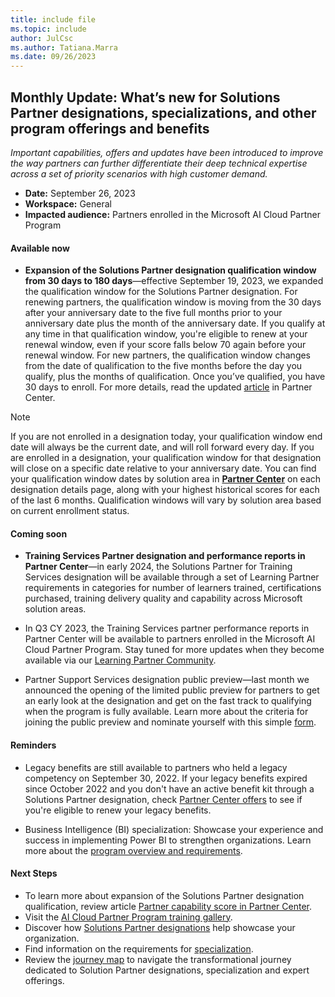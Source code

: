 ```yaml
---
title: include file
ms.topic: include
author: JulCsc
ms.author: Tatiana.Marra
ms.date: 09/26/2023
---
```


## Monthly Update: What’s new for Solutions Partner designations, specializations, and other program offerings and benefits

*Important capabilities, offers and updates have been introduced to improve the way partners can further differentiate their deep technical expertise across a set of priority scenarios with high customer demand.*

- **Date:** September 26, 2023
- **Workspace:** General
- **Impacted audience:** Partners enrolled in the Microsoft AI Cloud Partner Program

#### Available now

- **Expansion of the Solutions Partner designation qualification window from 30 days to 180 days**—effective September 19, 2023, we expanded the qualification window for the Solutions Partner designation. For renewing partners, the qualification window is moving from the 30 days after your anniversary date to the five full months prior to your anniversary date plus the month of the anniversary date. If you qualify at any time in that qualification window, you're eligible to renew at your renewal window, even if your score falls below 70 again before your renewal window. For new partners, the qualification window changes from the date of qualification to the five months before the day you qualify, plus the months of qualification. Once you’ve qualified, you have 30 days to enroll. For more details, read the updated [article](../../../partner-capability-score.md) in Partner Center.

> [!NOTE]
>  If you are not enrolled in a designation today, your qualification window end date will always be the current date, and will roll forward every day. If you are enrolled in a designation, your qualification window for that designation will close on a specific date relative to your anniversary date. You can find your qualification window dates by solution area in **[Partner Center](https://partner.microsoft.com/dashboard/v2/membership/program/solutionspartner/solutionareas/overview)** on each designation details page, along with your highest historical scores for each of the last 6 months. Qualification windows will vary by solution area based on current enrollment status.

#### Coming soon

- **Training Services Partner designation and performance reports in Partner Center**—in early 2024, the Solutions Partner for Training Services designation will be available through a set of Learning Partner requirements in categories for number of learners trained, certifications purchased, training delivery quality and capability across Microsoft solution areas.

- In Q3 CY 2023, the Training Services partner performance reports in Partner Center will be available to partners enrolled in the Microsoft AI Cloud Partner Program. Stay tuned for more updates when they become available via our [Learning Partner Community](https://techcommunity.microsoft.com/t5/microsoft-partner-community/ct-p/PartnerCommunity).

- Partner Support Services designation public preview—last month we announced the opening of the limited public preview for partners to get an early look at the designation and get on the fast track to qualifying when the program is fully available. Learn more about the criteria for joining the public preview and nominate yourself with this simple [form](https://forms.office.com/pages/responsepage.aspx?id=v4j5cvGGr0GRqy180BHbR2oQGHHjbaBGhh_N6Owj0F1UNFZEOVZGMUdOTVpDUFZFSEgyVTBGMFo2TS4u).

#### Reminders

- Legacy benefits are still available to partners who held a legacy competency on September 30, 2022. If your legacy benefits expired since October 2022 and you don't have an active benefit kit through a Solutions Partner designation, check [Partner Center offers](https://partner.microsoft.com/dashboard/v2/membership/offers) to see if you're eligible to renew your legacy benefits.

- Business Intelligence (BI) specialization: Showcase your experience and success in implementing Power BI to strengthen organizations. Learn more about the [program overview and requirements](https://partner.microsoft.com/partnership/specialization/business-intelligence).

#### Next Steps

- To learn more about expansion of the Solutions Partner designation qualification, review article [Partner capability score in Partner Center](../../../partner-capability-score.md).
- Visit the [AI Cloud Partner Program training gallery](https://partner.microsoft.com/training/assets/collection/evolving-the-microsoft-partner-network-programs).
- Discover how [Solutions Partner designations](https://partner.microsoft.com/partnership/solutions-partner) help showcase your organization.
- Find information on the requirements for [specialization](https://partner.microsoft.com/partnership/specialization).
- Review the [journey map](https://partner.microsoft.com/resources/detail/journey-map-on-microsoft-cloud-partner-program-pdf) to navigate the transformational journey dedicated to Solution Partner designations, specialization and expert offerings.
